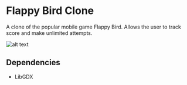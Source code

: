 # Flappy Bird Clone

A clone of the popular mobile game Flappy Bird. Allows the user to track score and make unlimited attempts.

![alt text](https://github.com/chandrasekara/Flappy-Bird-Clone/blob/master/repo-img/flappyPicture3.jpg?raw=true "LGameplay Screenshot")

## Dependencies
* LibGDX




